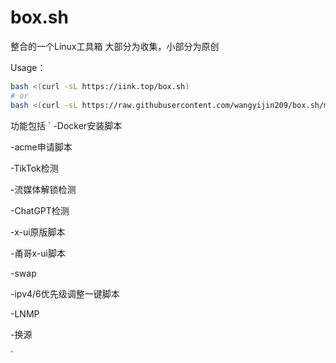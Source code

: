 # box.sh
整合的一个Linux工具箱
大部分为收集，小部分为原创

Usage：
``` bash
bash <(curl -sL https://iink.top/box.sh)
# or
bash <(curl -sL https://raw.githubusercontent.com/wangyijin209/box.sh/master/docker.sh)
```

功能包括
`
-Docker安装脚本

-acme申请脚本

-TikTok检测

-流媒体解锁检测

-ChatGPT检测

-x-ui原版脚本

-甬哥x-ui脚本

-swap

-ipv4/6优先级调整一键脚本

-LNMP

-换源

`